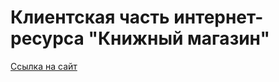 # Клиентская часть интернет-ресурса "Книжный магазин"

[Ссылка на сайт](https://carbon77.github.io/book-store/)
